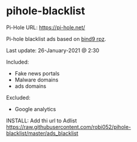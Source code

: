 # pihole-blacklist
Pi-Hole URL: https://pi-hole.net/

Pi-hole blacklist ads based on [bind9 rpz](https://github.com/robi052/bind9-rpz).

Last update: 26-January-2021 @ 2:30

Included:
- Fake news portals
- Malware domains
- ads domains

Excluded:
- Google analytics

INSTALL: 
Add thi url to Adlist https://raw.githubusercontent.com/robi052/pihole-blacklist/master/ads_blacklist
